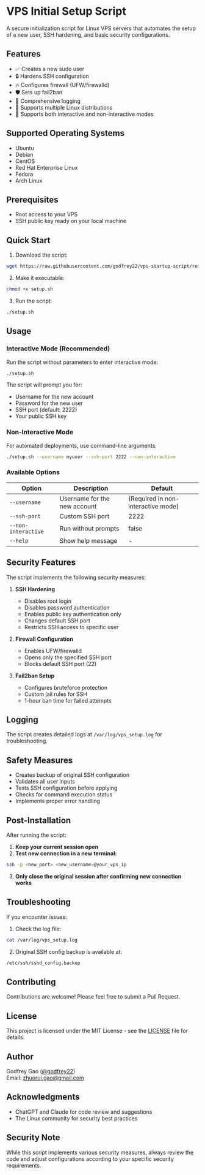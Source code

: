 # VPS Initial Setup Script

A secure initialization script for Linux VPS servers that automates the setup of a new user, SSH hardening, and basic security configurations.

## Features

- ✅ Creates a new sudo user
- 🔒 Hardens SSH configuration
- 🔥 Configures firewall (UFW/firewalld)
- 🛡️ Sets up fail2ban
- 📝 Comprehensive logging
- 🔄 Supports multiple Linux distributions
- 🤖 Supports both interactive and non-interactive modes

## Supported Operating Systems

- Ubuntu
- Debian
- CentOS
- Red Hat Enterprise Linux
- Fedora
- Arch Linux

## Prerequisites

- Root access to your VPS
- SSH public key ready on your local machine

## Quick Start

1. Download the script:
```bash
wget https://raw.githubusercontent.com/godfrey22/vps-startup-script/refs/heads/main/startup.sh
```

2. Make it executable:
```bash
chmod +x setup.sh
```

3. Run the script:
```bash
./setup.sh
```

## Usage

### Interactive Mode (Recommended)

Run the script without parameters to enter interactive mode:
```bash
./setup.sh
```

The script will prompt you for:
- Username for the new account
- Password for the new user
- SSH port (default: 2222)
- Your public SSH key

### Non-Interactive Mode

For automated deployments, use command-line arguments:
```bash
./setup.sh --username myuser --ssh-port 2222 --non-interactive
```

### Available Options

| Option | Description | Default |
|--------|-------------|---------|
| `--username` | Username for the new account | (Required in non-interactive mode) |
| `--ssh-port` | Custom SSH port | 2222 |
| `--non-interactive` | Run without prompts | false |
| `--help` | Show help message | - |

## Security Features

The script implements the following security measures:

1. **SSH Hardening**
   - Disables root login
   - Disables password authentication
   - Enables public key authentication only
   - Changes default SSH port
   - Restricts SSH access to specific user

2. **Firewall Configuration**
   - Enables UFW/firewalld
   - Opens only the specified SSH port
   - Blocks default SSH port (22)

3. **Fail2ban Setup**
   - Configures bruteforce protection
   - Custom jail rules for SSH
   - 1-hour ban time for failed attempts

## Logging

The script creates detailed logs at `/var/log/vps_setup.log` for troubleshooting.

## Safety Measures

- Creates backup of original SSH configuration
- Validates all user inputs
- Tests SSH configuration before applying
- Checks for command execution status
- Implements proper error handling

## Post-Installation

After running the script:

1. **Keep your current session open**
2. **Test new connection in a new terminal:**
```bash
ssh -p <new_port> <new_username>@your_vps_ip
```
3. **Only close the original session after confirming new connection works**

## Troubleshooting

If you encounter issues:

1. Check the log file:
```bash
cat /var/log/vps_setup.log
```

2. Original SSH config backup is available at:
```bash
/etc/ssh/sshd_config.backup
```

## Contributing

Contributions are welcome! Please feel free to submit a Pull Request.

## License

This project is licensed under the MIT License - see the [LICENSE](LICENSE) file for details.

## Author

Godfrey Gao ([@godfrey22](https://github.com/godfrey22))  
Email: zhuorui.gao@gmail.com

## Acknowledgments

- ChatGPT and Claude for code review and suggestions
- The Linux community for security best practices

## Security Note

While this script implements various security measures, always review the code and adjust configurations according to your specific security requirements.